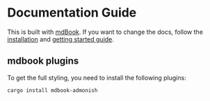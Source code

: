 
# Documentation Guide

This is built with [mdBook](https://github.com/rust-lang/mdBook). If you want to change the docs,
follow the [installation](https://rust-lang.github.io/mdBook/guide/installation.html) and [getting started guide](https://rust-lang.github.io/mdBook/guide/creating.html).

## mdbook plugins

To get the full styling, you need to install the following plugins:

```sh
cargo install mdbook-admonish
```